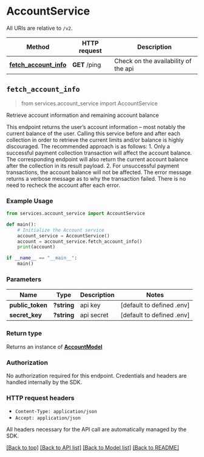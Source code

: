 # AccountService

All URIs are relative to `/v2`.

Method | HTTP request | Description
------------- | ------------- | -------------
[**fetch_account_info**](HealthcheckApi.md#pingget) | **GET** /ping | Check on the availability of the api

## `fetch_account_info`
> from services.account_service import AccountService

Retrieve account information and remaining account balance

This endpoint returns the user’s account information – most notably the current balance of the user. Calling this service before and after each collection in order to retrieve the current limits and/or balance is highly discouraged. The recommended approach is as follows: 1. Only a successful payment collection transaction will affect the account balance. The corresponding endpoint will also return the current account balance after the collection in its result payload. 2. For unsuccessful payment transactions, the account balance will not be affected. The error message returns a verbose message as to why the transaction failed. There is no need to recheck the account after each error.

### Example Usage
```python
from services.account_service import AccountService

def main():
    # Initialize the Account service
    account_service = AccountService()
    account = account_service.fetch_account_info()
    print(account)

if __name__ == "__main__":
    main()
```

### Parameters

Name | Type        | Description | Notes
------------- |-------------|-------------| -------------
 **public_token** | **?string** | api key     | [default to defined .env]
 **secret_key** | **?string** | api secret  | [default to defined .env]

### Return type

Returns an instance of [**AccountModel**](../Model/Account.md)

### Authorization

No authorization required for this endpoint. Credentials and headers are handled internally by the SDK.

### HTTP request headers
- `Content-Type: application/json`
- `Accept: application/json`


All headers necessary for the API call are automatically managed by the SDK.


[[Back to top]](#) [[Back to API list]](../../README.md#documentation-for-api-endpoints) [[Back to Model list]](../../README.md#documentation-for-models) [[Back to README]](../../README.md)


